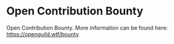 # Open Contribution Bounty
Open Contribution Bounty. More information can be found here: https://openguild.wtf/bounty
